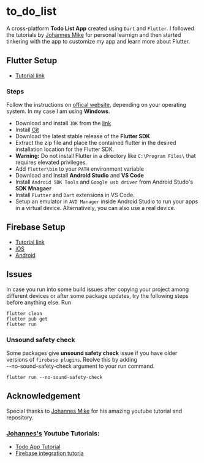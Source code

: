 # to_do_list

A cross-platform **Todo List App** created using `Dart` and `Flutter`. I followed the tutorials by [Johannes Mike](https://github.com/JohannesMilke) for personal learnign and then started tinkering with the app to customize my app and learn more about Flutter.

## Flutter Setup
* [Tutorial link](https://www.youtube.com/watch?v=5FEY5-1m1cs&t=899s)

### Steps
Follow the instructions on [offical website](https://docs.flutter.dev/get-started/install/windows), depending on your operating system. In my case I am using **Windows**.
* Download and install `JDK` from the [link](https://www.oracle.com/java/technologies/downloads/)
* Install [Git](https://git-scm.com/download/win)
* Download the latest stable release of the **Flutter SDK**
* Extract the zip file and place the contained flutter in the desired installation location for the Flutter SDK.
*   **Warning:** Do not install Flutter in a directory like `C:\Program Files\` that requires elevated privileges.
* Add `flutter\bin` to your `PATH` environment variable
* Download and install **Android Studio** and **VS Code**
* Install ``Android SDK Tools`` and ``Google usb driver`` from Android Studo's **SDK Mnagaer**
* Install `FLutter` and `Dart` extensions in VS Code.
* Setup an emulator in `AVD Manager` inside Android Studio to run your apps in a virtual device. Alternatively, you can also use a real device.

## Firebase Setup
* [Tutorial link](https://www.youtube.com/watch?v=LKLLcrisa6M&t=839s)
* [iOS](https://firebase.google.com/docs/ios/setup)
* [Android](https://firebase.google.com/docs/android/setup)

## Issues
In case you run into some build issues after copying your project among different devices or after some package updates, try the following steps before anything else.
Run
```
flutter clean
flutter pub get
flutter run
```

### Unsound safety check
Some packages give **unsound safety check** issue if you have older versions of `firebase plugins`. Reolve this by adding \
--no-sound-safety-check argument to your run command.
```
flutter run --no-sound-safety-check
```

## Acknowledgement
Special thanks to [Johannes Mike](https://github.com/JohannesMilke) for his amazing youtube tutorial and repository.
### [Johannes's](https://www.youtube.com/channel/UC0FD2apauvegCcsvqIBceLA) Youtube Tutorials:
* [Todo App Tutorial](https://www.youtube.com/watch?v=kN9Yfd4fu04&t=963s)
* [Firebase integration tutoria](https://www.youtube.com/watch?v=EV2DyrKOqrY&t=273s)
